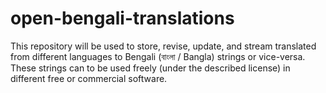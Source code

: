 open-bengali-translations
=========================

This repository will be used to store, revise, update, and stream translated from different languages to Bengali (বাংলা / Bangla) strings or vice-versa. These strings can to be used freely (under the described license) in different free or commercial software.
